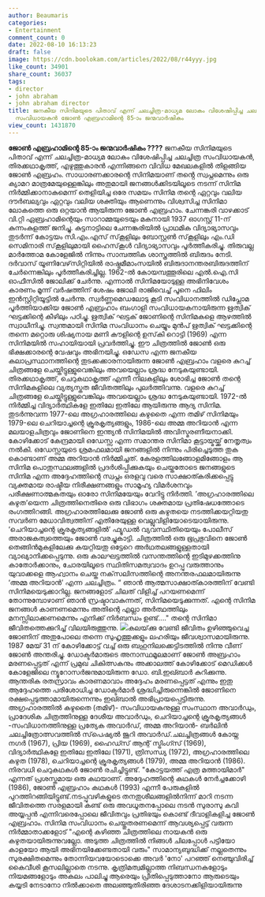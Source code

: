 ```yaml
---
author: Beaumaris
categories:
- Entertainment
comment_count: 0
date: 2022-08-10 16:13:23
draft: false
image: https://cdn.boolokam.com/articles/2022/08/r44yyy.jpg
like_count: 34901
share_count: 36037
tags:
- director
- john abraham
- john abraham director
title: ജനകീയ സിനിമയുടെ പിതാവ് എന്ന് ചലച്ചിത്ര-മാധ്യമ ലോകം വിശേഷിപ്പിച്ച ചലച്ചിത്ര
  സംവിധായകന്‍ ജോണ്‍ എബ്രഹാമിന്റെ 85-ാം ജന്മവാർഷികം
view_count: 1431870
---
```


**ജോണ്‍ എബ്രഹാമിന്റെ 85-ാം ജന്മവാർഷികം ????** ജനകീയ സിനിമയുടെ പിതാവ് എന്ന് ചലച്ചിത്ര-മാധ്യമ ലോകം വിശേഷിപ്പിച്ച ചലച്ചിത്ര സംവിധായകന്‍, തിരക്കഥാകൃത്ത്, എഴുത്തുകാരന്‍ എന്നിങ്ങനെ വിവിധ മേഖലകളില്‍ തിളങ്ങിയ ജോൺ എബ്രഹം. സാധാരണക്കാരന്റെ സിനിമയാണ് തൻ്റെ സ്വപ്നമെന്നും ഒരു ക്യാമറ മാത്രമേയുള്ളെങ്കിലും അതുമായി ജനങ്ങൾക്കിടയിലൂടെ നടന്ന് സിനിമ നിർമ്മിക്കാനാകുമെന്ന് തെളിയിച്ച ഒരേ സമയം സിനിമ തന്റെ ഏറ്റവും വലിയ ദൗർബല്യവും ഏറ്റവും വലിയ ശക്തിയും ആണെന്നും വിശ്വസിച്ച സിനിമാ ലോകത്തെ ഒരു ഒറ്റയാൻ ആയിരുന്ന ജോൺ എബ്രഹാം. ചേന്നങ്കരി വാഴക്കാട് വി.റ്റി ഏബ്രഹാമിന്റെയും സാറാമ്മയുടെയും മകനായി 1937 ഓഗസ്റ്റ് 11-ന് കുന്നംകുളത്ത് ജനിച്ചു. കുട്ടനാട്ടിലെ ചേന്നങ്കരിയില്‍ പ്രാഥമിക വിദ്യാഭ്യാസവും തുടര്‍ന്ന് കോട്ടയം സി.എം.എസ് സ്‌കൂളിലും ബോസ്റ്റണ്‍ സ്‌കൂളിലും എം.ഡി സെമിനാരി സ്‌കൂളിലുമായി ഹൈസ്‌കൂള്‍ വിദ്യാഭ്യാസവും പൂര്‍ത്തീകരിച്ചു. തിരുവല്ല മാര്‍ത്തോമ കോളേജില്‍ നിന്നും സാമ്പത്തിക ശാസ്ത്രത്തില്‍ ബിരുദം നേടി. ദര്‍വാസ് യൂണിവേഴ്‌സിറ്റിയില്‍ രാഷ്ട്രമീമാംസയില്‍ ബിരുദാനന്തരബിരുദത്തിന് ചേര്‍ന്നെങ്കിലും പൂര്‍ത്തീകരിച്ചില്ല. 1962-ല്‍ കോയമ്പത്തൂരിലെ എല്‍.ഐ.സി ഓഫീസില്‍ ജോലിക്ക് ചേര്‍ന്നു. എന്നാല്‍ സിനിമയോടുള്ള അഭിനിവേശം കാരണം മൂന്ന് വര്‍ഷത്തിന് ശേഷം ജോലി രാജിവെച്ച് പൂനെ ഫിലിം ഇന്‍സ്റ്റിറ്റിയൂട്ടില്‍ ചേര്‍ന്നു. സ്വര്‍ണ്ണമെഡലോടു കൂടി സംവിധാനത്തില്‍ ഡിപ്ലോമ പൂര്‍ത്തിയാക്കിയ ജോണ്‍ എബ്രഹാം ബംഗാളി സംവിധായകനായിരുന്ന ഋത്വിക് ഘട്ടക്കിന്റെ കീഴിലും പഠിച്ചു. ഋത്വിക് ഘട്ടക് ജോണിന്റെ സിനിമകളെ ആഴത്തില്‍ സ്വാധീനിച്ചു. സ്വന്തമായി സിനിമ സംവിധാനം ചെയ്യും മുന്‍പ് ഋത്വിക് ഘട്ടക്കിന്റെ തന്നെ മറ്റൊരു ശിഷ്യനായ മണി കൗളിന്റെ ഉസ്‌കി റൊട്ടി (1969) എന്ന സിനിമയില്‍ സഹായിയായി പ്രവര്‍ത്തിച്ചു. ഈ ചിത്രത്തില്‍ ജോണ്‍ ഒരു ഭിക്ഷക്കാരന്റെ വേഷവും അഭിനയിച്ചു. ഒഡേസ എന്ന ജനകീയ കലാപ്രസ്ഥാനത്തിന്റെ തുടക്കക്കാരനായിരുന്ന ജോണ്‍ എബ്രഹാം വളരെ കുറച്ച് ചിത്രങ്ങളേ ചെയ്തിട്ടുള്ളുവെങ്കിലും അവയെല്ലാം ശ്രദ്ധ നേടുകയുണ്ടായി. തിരക്കഥാകൃത്ത്, ചെറുകഥാകൃത്ത് എന്നീ നിലകളിലും ശോഭിച്ച ജോൺ തന്റെ സിനിമകളിലെ വ്യത്യസ്തത ജീവിതത്തിലും പുലർത്തിവന്നു. വളരെ കുറച്ച് ചിത്രങ്ങളേ ചെയ്തിട്ടുള്ളുവെങ്കിലും അവയെല്ലാം ശ്രദ്ധ നേടുകയുണ്ടായി. 1972-ല്‍ നിര്‍മ്മിച്ച വിദ്യാര്‍ത്ഥികളേ ഇതിലേ ഇതിലേ ആയിരുന്നു ആദ്യ സിനിമ. തുടര്‍ന്നുവന്ന 1977-ലെ അഗ്രഹാരത്തിലെ കഴുതൈ എന്ന തമിഴ് സിനിമയും 1979-ലെ ചെറിയാച്ചന്റെ ക്രൂരകൃത്യങ്ങളും, 1986-ലെ അമ്മ അറിയാന്‍ എന്ന മലയാളചിത്രവും ജോണിനെ ഇന്ത്യന്‍ സിനിമയില്‍ അവിസ്മരണീയനാക്കി. കോഴിക്കോട് കേന്ദ്രമായി ഒഡേസ്സ എന്ന സമാന്തര സിനിമാ കൂട്ടായ്മയ്ക്ക് നേതൃത്വം നൽകി. ഒഡേസ്സയുടെ ശ്രമഫലമായി ജനങ്ങളിൽ നിന്നും പിരിച്ചെടുത്ത തുക കൊണ്ടാണ് അമ്മ അറിയാൻ നിർമ്മിച്ചത്. കേരളത്തിലങ്ങോളമിങ്ങോളം ആ സിനിമ പൊതുസ്ഥലങ്ങളിൽ പ്രദർശി‍പ്പിക്കുകയും ചെയ്തതോടെ ജനങ്ങളുടെ സിനിമ എന്ന അദ്ദേഹത്തിന്റെ സ്വപ്നം ഒരളവു വരെ സാക്ഷാത്കരിക്കപ്പെട്ടു വ്യക്തമായ രാഷ്ടീയ നിരീക്ഷണങ്ങളും സാമൂഹ്യ വിമര്‍ശനവും പരീക്ഷണാത്മകതയും ഓരോ സിനിമയേയും വേറിട്ടു നിര്‍ത്തി. ’അഗ്രഹാരത്തിലെ കഴുത’യെന്ന ചിത്രത്തിനെതിരെ ഒരു വിഭാഗം ശക്തമായ പ്രതിഷേധത്തോടെ രംഗത്തിറങ്ങി. അഗ്രഹാരത്തിലേക്കു ജോണ്‍ ഒരു കഴുതയെ നടത്തിക്കയറ്റിയതു സവര്‍ണ മേധാവിത്വത്തിന് എതിരേയുള്ള വെല്ലുവിളിയോടെയായിരുന്നു. ‘ചെറിയാച്ചന്റെ ക്രൂരകൃത്യങ്ങളില്‍’ ഫ്യൂഡല്‍ വ്യവസ്ഥിതിയെയും പോലീസ് അരാജകത്വത്തെയും ജോണ്‍ വരച്ചുകാട്ടി. ചിത്രത്തില്‍ ഒരു ഭൂപ്രഭുവിനെ ജോണ്‍ തെങ്ങിന്‍മുകളിലേക്കു കയറ്റിയതു ഒട്ടേറെ അര്‍ഥതലങ്ങളുള്ളതായി വ്യാഖ്യാനിക്കപ്പെടുന്നു. ഒരു കാലഘട്ടത്തില്‍ വസന്തത്തിന്റെ ഇടിമുഴക്കത്തിനു കാതോര്‍ക്കാനും, ചോരയിലൂടെ സ്ഥിതിസമത്വവാദം ഉറപ്പു വരുത്താനും യുവാക്കളെ ആഹ്വാനം ചെയ്ത നക്‌സലിസത്തിന്റെ അനന്തരഫലമായിരുന്നു ‘അമ്മ അറിയാന്‍’ എന്ന ചലച്ചിത്രം. “ ഞാൻ ആത്മസാക്ഷാത്കാരത്തിന് വേണ്ടി സിനിമയെടുക്കാറില്ല. ജനങ്ങളോട് ചിലത് വിളിച്ച് പറയണമെന്ന് തോന്നുമ്പോഴാണ് ഞാൻ സ്രഷ്ടാവാകുന്നത്, സിനിമയെടുക്കുന്നത്. എന്റെ സിനിമ ജനങ്ങൾ കാണണമെന്നും അതിന്റെ എല്ലാ അർത്ഥത്തിലും മനസ്സിലാക്കണമെന്നും എനിക്ക് നിർബന്ധം ഉണ്ട്...." തന്റെ സിനിമാ ജീവിതത്തെക്കുറിച്ച് വിലയിരുത്തുന്നു. ![](https://cdn.boolokam.com/articles/2022/08/r44yyy.jpg)കലയ്‌ക്കു വേണ്ടി ജീവിതം ഉഴിഞ്ഞുവെച്ച ജോണിന് അതുപോലെ തന്നെ സുഹൃത്തുക്കളും ലഹരിയും ജീവശ്വാസമായിരുന്നു. 1987 മേയ് 31 ന് കോഴിക്കോട്ട് വച്ച് ഒരു ബഹുനിലക്കെട്ടിടത്തിൽ നിന്നു വീണ് ജോൺ അന്തരിച്ചു. ഡോക്ടർമാരുടെ അനാസ്ഥമൂലമാണ് ജോൺ അബ്രഹാം മരണപ്പെട്ടത് എന്ന് പ്രമുഖ ചികിത്സകനും അക്കാലത്ത് കോഴിക്കോട് മെഡിക്കൾ കോളേജിലെ ന്യൂറോസർജനുമായിരുന്ന ഡോ. ബി.ഇഖ്ബാർ കുറിക്കുന്നു. ആന്തരിക രതസ്രാവം കാരണമാവാം അദ്ദേഹം മരണപ്പെട്ടത് എന്നും ഇതു ആദ്ദേഹത്തെ പരിശോധിച്ച ഡോക്ടർമാർ ശ്രദ്ധിച്ചിരുന്നെങ്കിൽ ജോണിനെ രക്ഷപ്പെടുത്താമായിരുന്നെന്നും ഇഖ്ബാൽ അഭിപ്രായപ്പെട്ടിരുന്നു. അഗ്രഹാരത്തിൽ കഴുതൈ (തമിഴ്)- സംവിധായകനുള്ള സംസ്ഥാന അവാർഡും, പ്രാദേശിക ചിത്രത്തിനുള്ള ദേശീയ അവാർഡും, ചെറിയാച്ചന്റെ ക്രൂരകൃത്യങ്ങൾ -സംവിധാനത്തിനുള്ള പ്രത്യേക അവാർഡ്, അമ്മ അറിയാൻ- ‍ബർലിൻ ചലച്ചിത്രോത്സവത്തിൽ സ്‌പെഷ്യൽ ജൂറി അവാർഡ്.ചലച്ചിത്രങ്ങൾ കോയ്ന നഗർ (1967), പ്രിയ (1969), ഹൈഡ്സ് ആന്റ് സ്ട്രിംഗ്സ് (1969), വിദ്യാർത്ഥികളേ ഇതിലേ ഇതിലേ (1971), ത്രിസന്ധ്യ (1972), അഗ്രഹാരത്തിലെ കഴുത (1978), ചെറിയാച്ചന്റെ ക്രൂരകൃത്യങ്ങൾ (1979), അമ്മ അറിയാൻ (1986). നിരവധി ചെറുകഥകൾ ജോൺ രചിച്ചിട്ടുണ്ട്. "കോട്ടയത്ത് എത്ര മത്തായിമാർ" എന്നത് പ്രശസ്തമായ ഒരു കഥയാണ്. അദ്ദേഹത്തിന്റെ കഥകൾ നേർച്ചക്കോഴി (1986), ജോൺ എബ്രഹാം കഥകൾ (1993) എന്നീ പേരുകളിൽ പുറത്തിറങ്ങിയിട്ടുണ്ട്.നടപ്പുവഴികളുടെ തനതുശീലങ്ങളില്‍നിന്ന് മാറി നടന്ന ജീവിതത്തെ സരളമായി കണ്ട് ഒരു അവധൂതനപ്പോലെ നടൻ സുരാസു കവി അയ്യപ്പൻ എന്നിവരെപ്പോലെ ജീവിതവും പ്രതിഭയും കൊണ്ട് ദീവാളികളിച്ച ജോൺ എബ്രഹാം. സിനിമ സംവിധാനം ചെയ്തുതരണമെന്ന് ആവശ്യപ്പെട്ട് വരുന്ന നിര്‍മ്മാതാക്കളോട് "എന്റെ കഴിഞ്ഞ ചിത്രത്തിലെ നായകന്‍ ഒരു കഴുതയായിരുന്നുവല്ലോ. അടുത്ത ചിത്രത്തില്‍ നിങ്ങള്‍ ചിലപ്പോള്‍ പട്ടിയോ കാളയോ ആയി അഭിനയിക്കേണ്ടതായി വരും" സാമാന്യബുദ്ധിക്ക് നല്ലതെന്നും സുരക്ഷിതമെന്നും തോന്നിയവയോടൊക്കെ അവര്‍ 'നോ' പറഞ്ഞ് നെഞ്ചുവിരിച്ച് കൈവീശി കൂസലില്ലാതെ നടന്നു. കൃത്രിമത്വമില്ലാത്ത നിബന്ധനകളോടും നിയമങ്ങളോടും അകലം പാലിച്ചു ആരെയും പ്രീതിപ്പെടുത്താനോ ആരുടെയും കയ്യടി നേടാനോ നിൽക്കാതെ അലഞ്ഞുതിരിഞ്ഞ ദേശാടനക്കിളിയായിരുന്നു